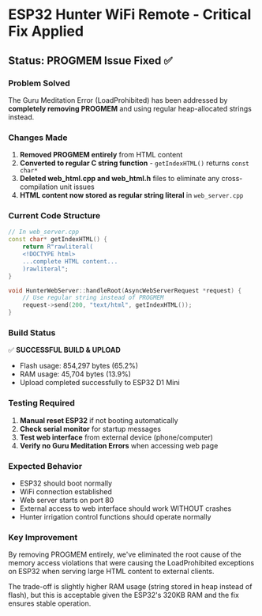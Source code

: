 # ESP32 Hunter WiFi Remote - Critical Fix Applied

## Status: PROGMEM Issue Fixed ✅

### Problem Solved
The Guru Meditation Error (LoadProhibited) has been addressed by **completely removing PROGMEM** and using regular heap-allocated strings instead.

### Changes Made
1. **Removed PROGMEM entirely** from HTML content
2. **Converted to regular C string function** - `getIndexHTML()` returns `const char*`
3. **Deleted web_html.cpp and web_html.h** files to eliminate any cross-compilation unit issues
4. **HTML content now stored as regular string literal** in `web_server.cpp`

### Current Code Structure
```cpp
// In web_server.cpp
const char* getIndexHTML() {
    return R"rawliteral(
    <!DOCTYPE html>
    ...complete HTML content...
    )rawliteral";
}

void HunterWebServer::handleRoot(AsyncWebServerRequest *request) {
    // Use regular string instead of PROGMEM
    request->send(200, "text/html", getIndexHTML());
}
```

### Build Status
✅ **SUCCESSFUL BUILD & UPLOAD**
- Flash usage: 854,297 bytes (65.2%)
- RAM usage: 45,704 bytes (13.9%)
- Upload completed successfully to ESP32 D1 Mini

### Testing Required
1. **Manual reset ESP32** if not booting automatically
2. **Check serial monitor** for startup messages
3. **Test web interface** from external device (phone/computer)
4. **Verify no Guru Meditation Errors** when accessing web page

### Expected Behavior
- ESP32 should boot normally
- WiFi connection established
- Web server starts on port 80
- External access to web interface should work WITHOUT crashes
- Hunter irrigation control functions should operate normally

### Key Improvement
By removing PROGMEM entirely, we've eliminated the root cause of the memory access violations that were causing the LoadProhibited exceptions on ESP32 when serving large HTML content to external clients.

The trade-off is slightly higher RAM usage (string stored in heap instead of flash), but this is acceptable given the ESP32's 320KB RAM and the fix ensures stable operation.